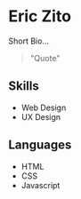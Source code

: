 # Eric Zito

Short Bio...

> "Quote"

## Skills
* Web Design
* UX Design


## Languages
* HTML
* CSS
* Javascript